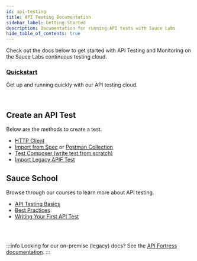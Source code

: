 ```yaml
---
id: api-testing
title: API Testing Documentation
sidebar_label: Getting Started
description: Documentation for running API tests with Sauce Labs
hide_table_of_contents: true
---
```


Check out the docs below to get started with API Testing and Monitoring on the Sauce Labs continuous testing cloud.


<div className="box boxwidebottom card">
  <div className="container">
  <h3><a href="/api-testing/quickstart/">Quickstart</a></h3>
  <p>Get up and running quickly with our API testing cloud.</p>
  </div>
</div><br/>
<div className="box-wrapper" markdown="1">
  <div className="box box1 card">
    <div className="container">
    <h2>Create an API Test</h2>
    <p>Below are the methods to create a test.</p>
    <ul>
        <li><a href="/api-testing/quickstart/#create-test">HTTP Client</a></li>
        <li><a href="/api-testing/build-from-spec">Import from Spec</a> or <a href="/api-testing/import-postman-collection/">Postman Collection</a></li>
        <li><a href="/api-testing/composer">Test Composer (write test from scratch)</a></li>
        <li><a href="/api-testing/import-export-tests">Import Legacy APIF Test</a></li>
    </ul>
    </div>
  </div>
  <div className="box box2 card">
    <div className="container">
    <h2>Sauce School</h2>
    <p>Browse through our courses to learn more about API testing.</p>
    <ul>
        <li><a href="https://training.saucelabs.com/codelabs/Module1-APITesting/index.html?index=..%2F..apiTesting#0">API Testing Basics</a></li>
        <li><a href="https://training.saucelabs.com/codelabs/Module2-APITesting/index.html?index=..%2F..apiTesting#0">Best Practices</a></li>
        <li><a href="https://training.saucelabs.com/codelabs/Module3-APITesting/index.html?index=..%2F..apiTesting#0">Writing Your First API Test</a></li>
    </ul>
    </div>
  </div>
</div>

<br/>
<br/>

:::info
Looking for our on-premise (legacy) docs? See the [API Fortress documentation](https://docs.saucelabs.com/api-testing/on-prem/quick-start/).
:::
